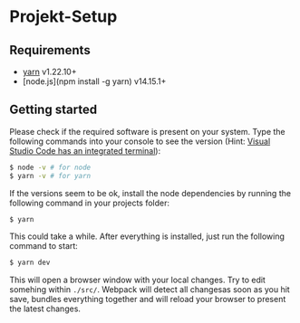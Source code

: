 # Projekt-Setup

## Requirements

- [yarn](https://yarnpkg.com/) v1.22.10+
- [node.js](npm install -g yarn) v14.15.1+

## Getting started

Please check if the required software is present on your system. Type the following commands into your console to see the version (Hint: [Visual Studio Code has an integrated terminal](https://code.visualstudio.com/docs/editor/integrated-terminal)):

```bash
$ node -v # for node
$ yarn -v # for yarn
```

If the versions seem to be ok, install the node dependencies by running the following command in your projects folder:

```bash
$ yarn
```

This could take a while. After everything is installed, just run the following command to start:

```bash
$ yarn dev
```

This will open a browser window with your local changes. Try to edit somehing within `./src/`. Webpack will detect all changesas soon as you hit save, bundles everything together and will reload your browser to present the latest changes.
